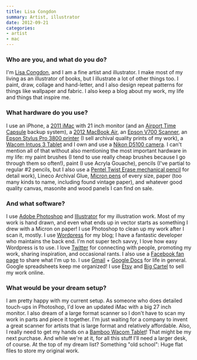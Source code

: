 ```yaml
---
title: Lisa Congdon
summary: Artist, illustrator
date: 2012-09-21
categories:
- artist
- mac
---
```


### Who are you, and what do you do?

I'm [Lisa Congdon](http://www.lisacongdon.com/ "Lisa's website."), and I am a fine artist and illustrator. I make most of my living as an illustrator of books, but I illustrate a lot of other things too. I paint, draw, collage and hand-letter, and I also design repeat patterns for things like wallpaper and fabric. I also keep a blog about my work, my life and things that inspire me.

### What hardware do you use? 

I use an iPhone, a [2011 iMac][imac] with 21 inch monitor (and an [Airport Time Capsule][time-capsule] backup system), a [2012 MacBook Air][macbook-air], an [Epson V700 Scanner][perfection-v700], an [Epson Stylus Pro 3800 printer][stylus-pro-3800] (I sell archival quality prints of my work), a [Wacom Intuos 3 Tablet][intuos] and I own and use a [Nikon D5100 camera][d5100]. I can't mention all of that without also mentioning the most important hardware in my life: my paint brushes (I tend to use really cheap brushes because I go through them so often!), paint (I use Acryla Gouache), pencils (I've partial to regular #2 pencils, but I also use a [Pentel Twist Erase mechanical pencil][twist-erase] for detail work), Lineco Archival Glue, [Micron pens][pigma-micron] of every size, paper (too many kinds to name, including found vintage paper), and whatever good quality canvas, masonite and wood panels I can find on sale.

### And what software? 

I use [Adobe Photoshop][photoshop] and [Illustrator][] for my illustration work. Most of my work is hand drawn, and even what ends up in vector starts as something I drew with a Micron on paper! I use Photoshop to clean up my work after I scan it, mostly. I use [Wordpress][] for my blog; I have a fantastic developer who maintains the back end. I'm not super tech savvy, I love how easy Wordpress is to use. I love [Twitter](https://twitter.com/lisacongdon "Lisa's Twitter account.") for connecting with people, promoting my work, sharing inspiration, and occasional rants. I also use a [Facebook fan page](https://www.facebook.com/pages/Lisa-Congdon-Art-Illustration/194642865181?ref=hl "Lisa's fan page on Facebook.") to share what I'm up to. I use [Gmail][] + [Google Docs][google-docs] for life in general. Google spreadsheets keep me organized! I use [Etsy](http://www.etsy.com/shop/lisacongdon "Lisa on Etsy.") and [Big Cartel](http://lisacongdon.bigcartel.com/ "Lisa on Big Cartel.") to sell my work online. 

### What would be your dream setup? 

I am pretty happy with my current setup. As someone who does detailed touch-ups in Photoshop, I'd love an updated iMac with a big 27 inch monitor. I also dream of a large format scanner so I don't have to scan my work in parts and piece it together. I'm just waiting for a company to invent a great scanner for artists that is large format and relatively affordable. Also, I really need to get my hands on a [Bamboo Wacom Tablet][bamboo]! That might be my next purchase. And while we're at it, for all this stuff I'll need a larger desk, of course. At the top of my dream list? Something "old school": Huge flat files to store my original work.

[bamboo]: https://www.wacom.com/en-us/us/bamboo "Smaller pen/multi-touch tablets."
[d5100]: http://web.archive.org/web/20140825020832/http://www.nikonusa.com:80/en/Nikon-Products/Product/dslr-cameras/D5100.html "A 16.2 megapixel DSLR."
[gmail]: https://en.wikipedia.org/wiki/Gmail "Web-based email."
[google-docs]: https://en.wikipedia.org/wiki/Google_Docs "A web-based office suite."
[illustrator]: https://www.adobe.com/products/illustrator.html "A vector graphics editor."
[imac]: https://www.apple.com/imac-24/ "An all-in-one computer."
[intuos]: https://www.wacom.com/en-us/products/pen-tablets/wacom-intuos "A pen tablet."
[macbook-air]: https://www.apple.com/macbook-air/ "A very thin laptop."
[perfection-v700]: http://web.archive.org/web/20230706193536/https://www.amazon.com/Epson-B11B178011-Perfection-Photo-Scanner/dp/B000EZY19W "A photo scanner."
[photoshop]: https://www.adobe.com/products/photoshop.html "A bitmap image editor."
[pigma-micron]: http://web.archive.org/web/20200719070910/http://sakuraofamerica.com:80/pen-archival "A technical pen with archival pigmented ink."
[stylus-pro-3800]: http://web.archive.org/web/20140419060606/http://www.epson.com:80/cgi-bin/Store/support/supDetail.jsp?oid=79928 "A printer."
[time-capsule]: https://www.apple.com/mac/ "A WiFi access point and backup system."
[twist-erase]: https://www.dickblick.com/products/pentel-twist-erase-pencil/ "A mechanical pencil."
[wordpress]: https://wordpress.com/ "Weblog publishing software."
